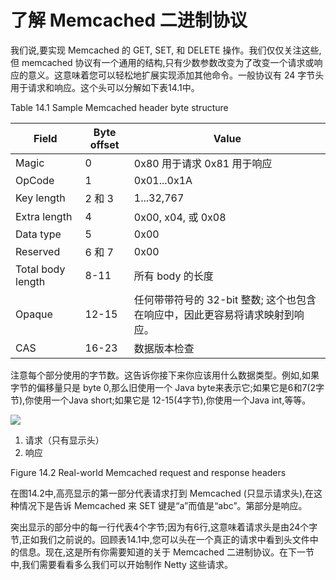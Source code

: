 了解 Memcached 二进制协议
====

我们说,要实现 Memcached 的 GET, SET, 和 DELETE 操作。我们仅仅关注这些,但 memcached 协议有一个通用的结构,只有少数参数改变为了改变一个请求或响应的意义。这意味着您可以轻松地扩展实现添加其他命令。一般协议有 24 字节头用于请求和响应。这个头可以分解如下表14.1中。

Table 14.1 Sample Memcached header byte structure

Field | Byte offset | Value
------|------|------
Magic | 0  | 0x80 用于请求 0x81 用于响应
OpCode | 1 | 0x01...0x1A
Key length | 2 和 3 | 1...32,767
Extra length | 4 | 0x00, x04, 或 0x08
Data type | 5 | 0x00
Reserved | 6 和 7 | 0x00
Total body length | 8-11 | 所有 body 的长度
Opaque | 12-15 | 任何带带符号的 32-bit 整数; 这个也包含在响应中，因此更容易将请求映射到响应。
CAS | 16-23 | 数据版本检查

注意每个部分使用的字节数。这告诉你接下来你应该用什么数据类型。例如,如果字节的偏移量只是 byte 0,那么旧使用一个 Java byte来表示它;如果它是6和7(2字节),你使用一个Java short;如果它是 12-15(4字节),你使用一个Java int,等等。

![](https://ning-wang.oss-cn-beijing.aliyuncs.com/blog-imags/Figure_14.2_Real-world_Memcached_request_and_response_headers.jpg)

1. 请求（只有显示头）
2. 响应

Figure 14.2 Real-world Memcached request and response headers

在图14.2中,高亮显示的第一部分代表请求打到 Memcached (只显示请求头),在这种情况下是告诉 Memcached 来 SET 键是“a”而值是“abc”。第部分是响应。

突出显示的部分中的每一行代表4个字节;因为有6行,这意味着请求头是由24个字节,正如我们之前说的。回顾表14.1中,您可以头在一个真正的请求中看到头文件中的信息。现在,这是所有你需要知道的关于 Memcached 二进制协议。在下一节中,我们需要看看多么我们可以开始制作 Netty 这些请求。

